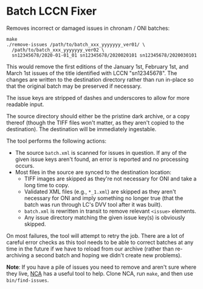# Batch LCCN Fixer

Removes incorrect or damaged issues in chronam / ONI batches:

    make
    ./remove-issues /path/to/batch_xxx_yyyyyyy_ver01/ \
      /path/to/batch_xxx_yyyyyyy_ver02 \
      sn12345678/2020-01-01_01 sn12345678/2020020101 sn12345678/2020030101

This would remove the first editions of the January 1st, February 1st, and
March 1st issues of the title identified with LCCN "sn12345678".  The changes
are written to the destination directory rather than run in-place so that the
original batch may be preserved if necessary.

The issue keys are stripped of dashes and underscores to allow for more
readable input.

The source directory should either be the pristine dark archive, or a copy
thereof (though the TIFF files won't matter, as they aren't copied to the
destination).  The destination will be immediately ingestable.

The tool performs the following actions:

- The source `batch.xml` is scanned for issues in question.  If any of the
  given issue keys aren't found, an error is reported and no processing occurs.
- Most files in the source are synced to the destination location:
  - TIFF images are skipped as they're not necessary for ONI and take a long
    time to copy.
  - Validated XML files (e.g., `*_1.xml`) are skipped as they aren't necessary
    for ONI and imply something no longer true (that the batch was run through
    LC's DVV tool after it was built).
  - `batch.xml` is rewritten in transit to remove relevant `<issue>` elements.
  - Any issue directory matching the given issue key(s) is obviously skipped.

On most failures, the tool will attempt to retry the job.  There are a lot of
careful error checks as this tool needs to be able to correct batches at any
time in the future if we have to reload from our archive (rather than
re-archiving a second batch and hoping we didn't create new problems).

**Note**: If you have a pile of issues you need to remove and aren't sure where
they live, [NCA](https://github.com/uoregon-libraries/newspaper-curation-app)
has a useful tool to help.  Clone NCA, run `make`, and then use
`bin/find-issues`.
